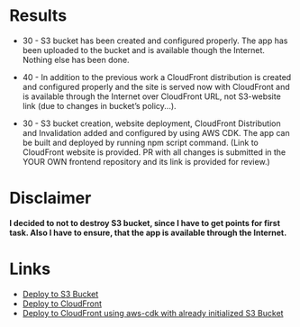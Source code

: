 # Results

- 30 - S3 bucket has been created and configured properly. The app has been uploaded to the bucket and is available though the Internet. Nothing else has been done.
- 40 - In addition to the previous work a CloudFront distribution is created and configured properly and the site is served now with CloudFront and is available through the Internet over CloudFront URL, not S3-website link (due to changes in bucket’s policy...).

- 30 - S3 bucket creation, website deployment, CloudFront Distribution and Invalidation added and configured by using AWS CDK. The app can be built and deployed by running npm script command. (Link to CloudFront website is provided. PR with all changes is submitted in the YOUR OWN frontend repository and its link is provided for review.)

# Disclaimer

**I decided to not to destroy S3 bucket, since I have to get points for first task. Also I have to ensure, that the app is available through the Internet.**

# Links

- [Deploy to S3 Bucket](http://rs-school-shop-bucket.s3-website.eu-north-1.amazonaws.com/)
- [Deploy to CloudFront](https://d3jquy3xxdhpdz.cloudfront.net/)
- [Deploy to CloudFront using aws-cdk with already initialized S3 Bucket](https://d219anjo9nkjx5.cloudfront.net)
